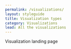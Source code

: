 ```yaml
---
permalink: /visualizations/
layout: styleguide
title: Visualization types
category: Visualizations
lead: All the visualizations
---
```


Visualization landing page
